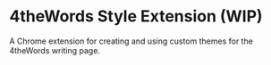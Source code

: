 # 4theWords Style Extension (WIP)

A Chrome extension for creating and using custom themes for the 4theWords writing page.
